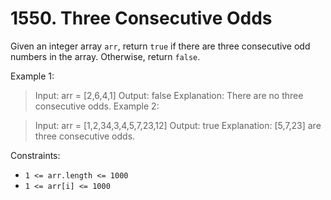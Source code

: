 # 1550. Three Consecutive Odds
Given an integer array `arr`, return `true` if there are three consecutive odd numbers in the array. Otherwise, return `false`.
 

Example 1:

> Input: arr = [2,6,4,1]
> Output: false
> Explanation: There are no three consecutive odds.
Example 2:

> Input: arr = [1,2,34,3,4,5,7,23,12]
> Output: true
> Explanation: [5,7,23] are three consecutive odds.
 

Constraints:

- `1 <= arr.length <= 1000`
- `1 <= arr[i] <= 1000`